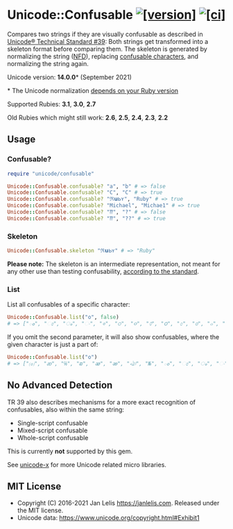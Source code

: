 # Unicode::Confusable [![[version]](https://badge.fury.io/rb/unicode-confusable.svg)](https://badge.fury.io/rb/unicode-confusable)  [![[ci]](https://github.com/janlelis/unicode-confusable/workflows/Test/badge.svg)](https://github.com/janlelis/unicode-confusable/actions?query=workflow%3ATest)

Compares two strings if they are visually confusable as described in [Unicode® Technical Standard #39](https://www.unicode.org/reports/tr39/#Confusable_Detection): Both strings get transformed into a skeleton format before comparing them. The skeleton is generated by normalizing the string ([NFD](http://unicode.org/reports/tr15/#Norm_Forms)), replacing [confusable characters](https://unicode.org/Public/security/12.1.0/confusables.txt), and normalizing the string again.

Unicode version: **14.0.0**\* (September 2021)

\* The Unicode normalization [depends on your Ruby version](https://idiosyncratic-ruby.com/73-unicode-version-mapping.html)

Supported Rubies: **3.1**, **3.0**, **2.7**

Old Rubies which might still work: **2.6**, **2.5**, **2.4**, **2.3**, **2.2**

## Usage

### Confusable?

```ruby
require "unicode/confusable"

Unicode::Confusable.confusable? "a", "b" # => false
Unicode::Confusable.confusable? "C", "С" # => true
Unicode::Confusable.confusable? "ℜ𝘂ᖯʏ", "Ruby" # => true
Unicode::Confusable.confusable? "Michael", "Michae1" # => true
Unicode::Confusable.confusable? "⁇", "?" # => false
Unicode::Confusable.confusable? "⁇", "??" # => true
```

### Skeleton

```ruby
Unicode::Confusable.skeleton "ℜ𝘂ᖯʏ" # => "Ruby"
```

**Please note:** The skeleton is an intermediate representation, not meant for any other use than testing confusability, [according to the standard](https://www.unicode.org/reports/tr39/#Confusable_Detection).

### List

List all confusables of a specific character:

```ruby
Unicode::Confusable.list("o", false)
# => ["ం", "ಂ", "ം", "ං", "०", "੦", "૦", "௦", "౦", "೦", "൦", "๐", "໐", "၀", "٥", "۵", "ｏ", "ℴ", "𝐨", "𝑜", "𝒐", "𝓸", "𝔬", "𝕠", "𝖔", "𝗈", "𝗼", "𝘰", "𝙤", "𝚘", "ᴏ", "ᴑ", "ꬽ", "ο", "𝛐", "𝜊", "𝝄", "𝝾", "𝞸", "σ", "𝛔", "𝜎", "𝝈", "𝞂", "𝞼", "ⲟ", "о", "ჿ", "օ", "ס", "ه", "𞸤", "𞹤", "𞺄", "ﻫ", "ﻬ", "ﻪ", "ﻩ", "ھ", "ﮬ", "ﮭ", "ﮫ", "ﮪ", "ہ", "ﮨ", "ﮩ", "ﮧ", "ﮦ", "ە", "ഠ", "ဝ", "𐓪", "𑣈", "𑣗", "𐐬"]
```

If you omit the second parameter, it will also show confusables, where the given character is just a part of:

```ruby
Unicode::Confusable.list("o")
# => ["⒪", "ꜵ", "℅", "ᴔ", "ꭁ", "ꭂ", "ﷲ", "№", "ం", "ಂ", "ം", "ං", "०", "੦", "૦", "௦", "౦", "೦", "൦", "๐", "໐", "၀", "٥", "۵", "ｏ", "ℴ", "𝐨", "𝑜", "𝒐", "𝓸", "𝔬", "𝕠", "𝖔", "𝗈", "𝗼", "𝘰", "𝙤", "𝚘", "ᴏ", "ᴑ", "ꬽ", "ο", "𝛐", "𝜊", "𝝄", "𝝾", "𝞸", "σ", "𝛔", "𝜎", "𝝈", "𝞂", "𝞼", "ⲟ", "о", "ჿ", "օ", "ס", "ه", "𞸤", "𞹤", "𞺄", "ﻫ", "ﻬ", "ﻪ", "ﻩ", "ھ", "ﮬ", "ﮭ", "ﮫ", "ﮪ", "ہ", "ﮨ", "ﮩ", "ﮧ", "ﮦ", "ە", "ഠ", "ဝ", "𐓪", "𑣈", "𑣗", "𐐬", "ۿ", "ø", "ꬾ", "ɵ", "ꝋ", "ө", "ѳ", "ꮎ", "ꮻ", "ꭴ", "ﳙ", "ơ", "œ", "ɶ", "∞", "ꝏ", "ꚙ", "ﳗ", "ﱑ", "ﳘ", "ﱒ", "ﶓ", "ﶔ", "ﱓ", "ﱔ", "ൟ", "တ", "ꭣ", "ﲠ", "ﳢ", "ﲥ", "ﳤ", "ﷻ", "ﴱ", "ﳨ", "ﴲ", "ﳪ", "ﷺ", "ﷷ", "ﳍ", "ﳖ", "ﳯ", "ﳞ", "ﳱ", "ﳦ", "ﲛ", "ﳠ", "ﯭ", "ﯬ"]
```

## No Advanced Detection

TR 39 also describes mechanisms for a more exact recognition of confusables, also within the same string:

- Single-script confusable
- Mixed-script confusable
- Whole-script confusable

This is currently **not** supported by this gem.

See [unicode-x](https://github.com/janlelis/unicode-x) for more Unicode related micro libraries.

## MIT License

- Copyright (C) 2016-2021 Jan Lelis <https://janlelis.com>. Released under the MIT license.
- Unicode data: https://www.unicode.org/copyright.html#Exhibit1
